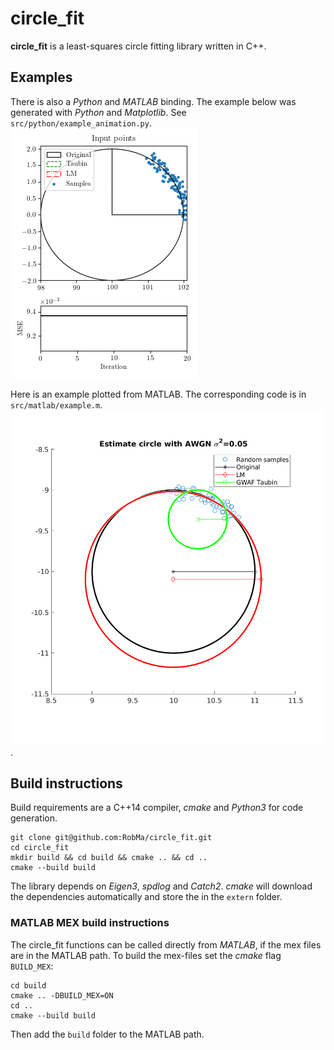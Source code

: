 # circle_fit
**circle_fit** is a least-squares circle fitting library written in C++.

## Examples
There is also a _Python_ and _MATLAB_ binding.
The example below was generated with _Python_ and _Matplotlib_.
See `src/python/example_animation.py`.
![](src/python/example_animation.gif "Circle Fitting example")

Here is an example plotted from MATLAB.
The corresponding code is in `src/matlab/example.m`.
![](src/matlab/example.png).

## Build instructions
Build requirements are a C++14 compiler, _cmake_ and _Python3_ for code generation.
```
git clone git@github.com:RobMa/circle_fit.git
cd circle_fit
mkdir build && cd build && cmake .. && cd ..
cmake --build build
```
The library depends on _Eigen3_, _spdlog_ and _Catch2_.
_cmake_ will download the dependencies automatically and store the in the `extern` folder.

### MATLAB MEX build instructions
The circle_fit functions can be called directly from _MATLAB_, if the mex files are in the MATLAB path.
To build the mex-files set the _cmake_ flag `BUILD_MEX`:
```
cd build
cmake .. -DBUILD_MEX=ON
cd ..
cmake --build build
```
Then add the `build` folder to the MATLAB path.
